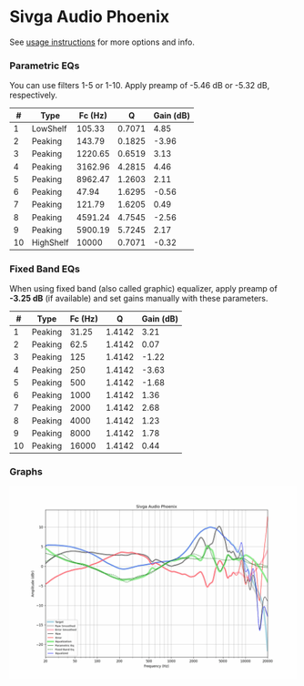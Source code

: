 # Sivga Audio Phoenix
See [usage instructions](https://github.com/jaakkopasanen/AutoEq#usage) for more options and info.

### Parametric EQs
You can use filters 1-5 or 1-10. Apply preamp of -5.46 dB or -5.32 dB, respectively.

|   # | Type      |   Fc (Hz) |      Q |   Gain (dB) |
|-----|-----------|-----------|--------|-------------|
|   1 | LowShelf  |    105.33 | 0.7071 |        4.85 |
|   2 | Peaking   |    143.79 | 0.1825 |       -3.96 |
|   3 | Peaking   |   1220.65 | 0.6519 |        3.13 |
|   4 | Peaking   |   3162.96 | 4.2815 |        4.46 |
|   5 | Peaking   |   8962.47 | 1.2603 |        2.11 |
|   6 | Peaking   |     47.94 | 1.6295 |       -0.56 |
|   7 | Peaking   |    121.79 | 1.6205 |        0.49 |
|   8 | Peaking   |   4591.24 | 4.7545 |       -2.56 |
|   9 | Peaking   |   5900.19 | 5.7245 |        2.17 |
|  10 | HighShelf |  10000    | 0.7071 |       -0.32 |

### Fixed Band EQs
When using fixed band (also called graphic) equalizer, apply preamp of **-3.25 dB** (if available) and set gains manually with these parameters.

|   # | Type    |   Fc (Hz) |      Q |   Gain (dB) |
|-----|---------|-----------|--------|-------------|
|   1 | Peaking |     31.25 | 1.4142 |        3.21 |
|   2 | Peaking |     62.5  | 1.4142 |        0.07 |
|   3 | Peaking |    125    | 1.4142 |       -1.22 |
|   4 | Peaking |    250    | 1.4142 |       -3.63 |
|   5 | Peaking |    500    | 1.4142 |       -1.68 |
|   6 | Peaking |   1000    | 1.4142 |        1.36 |
|   7 | Peaking |   2000    | 1.4142 |        2.68 |
|   8 | Peaking |   4000    | 1.4142 |        1.23 |
|   9 | Peaking |   8000    | 1.4142 |        1.78 |
|  10 | Peaking |  16000    | 1.4142 |        0.44 |

### Graphs
![](./Sivga%20Audio%20Phoenix.png)
